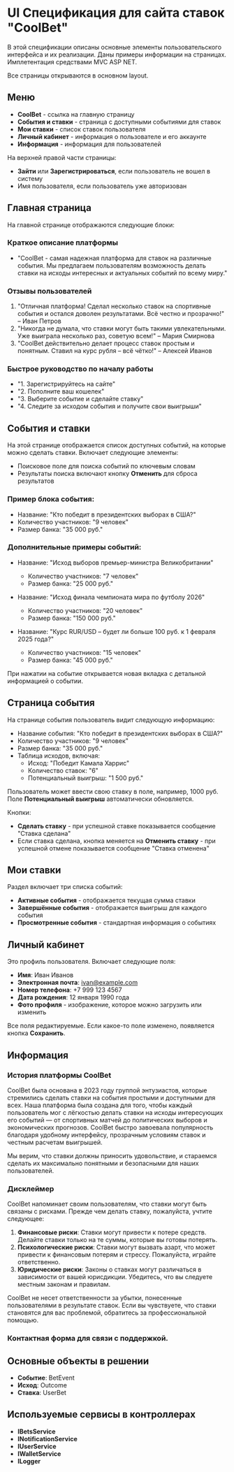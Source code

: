 
# UI Спецификация для сайта ставок "CoolBet"

В этой спецификации описаны основные элементы пользовательского интерфейса и их реализации. Даны примеры информации на страницах.   
Имплетентация средствами MVC ASP NET.

Все страницы открываются в основном layout.
## Меню
- **CoolBet** - ссылка на главную страницу
- **События и ставки** - страница с доступными событиями для ставок
- **Мои ставки** - список ставок пользователя
- **Личный кабинет** - информация о пользователе и его аккаунте
- **Информация** - информация для пользователей

На верхней правой части страницы:
- **Зайти** или **Зарегистрироваться**, если пользователь не вошел в систему
- Имя пользователя, если пользователь уже авторизован

## Главная страница
На главной странице отображаются следующие блоки:

### Краткое описание платформы
- "CoolBet - самая надежная платформа для ставок на различные события. Мы предлагаем пользователям возможность делать ставки на исходы интересных и актуальных событий по всему миру."

### Отзывы пользователей
1. "Отличная платформа! Сделал несколько ставок на спортивные события и остался доволен результатами. Всё честно и прозрачно!" – Иван Петров
2. "Никогда не думала, что ставки могут быть такими увлекательными. Уже выиграла несколько раз, советую всем!" – Мария Смирнова
3. "CoolBet действительно делает процесс ставок простым и понятным. Ставил на курс рубля – всё чётко!" – Алексей Иванов

### Быстрое руководство по началу работы
- "1. Зарегистрируйтесь на сайте"
- "2. Пополните ваш кошелек"
- "3. Выберите событие и сделайте ставку"
- "4. Следите за исходом события и получите свои выигрыши"

## События и ставки
На этой странице отображается список доступных событий, на которые можно сделать ставки. Включает следующие элементы:

- Поисковое поле для поиска событий по ключевым словам
- Результаты поиска включают кнопку **Отменить** для сброса результатов

### Пример блока события:
- Название: "Кто победит в президентских выборах в США?"
- Количество участников: "9 человек"
- Размер банка: "35 000 руб."

### Дополнительные примеры событий:
- Название: "Исход выборов премьер-министра Великобритании"
  - Количество участников: "7 человек"
  - Размер банка: "25 000 руб."

- Название: "Исход финала чемпионата мира по футболу 2026"
  - Количество участников: "20 человек"
  - Размер банка: "150 000 руб."

- Название: "Курс RUR/USD – будет ли больше 100 руб. к 1 февраля 2025 года?"
  - Количество участников: "15 человек"
  - Размер банка: "45 000 руб."

При нажатии на событие открывается новая вкладка с детальной информацией о событии.

## Страница события
На странице события пользователь видит следующую информацию:

- Название события: "Кто победит в президентских выборах в США?"
- Количество участников: "9 человек"
- Размер банка: "35 000 руб."
- Таблица исходов, включая:
    - Исход: "Победит Камала Харрис"
    - Количество ставок: "6"
    - Потенциальный выигрыш: "1 500 руб."

Пользователь может ввести свою ставку в поле, например, 1000 руб. Поле **Потенциальный выигрыш** автоматически обновляется.

Кнопки:
- **Сделать ставку** - при успешной ставке показывается сообщение "Ставка сделана"
- Если ставка сделана, кнопка меняется на **Отменить ставку** - при успешной отмене показывается сообщение "Ставка отменена"

## Мои ставки
Раздел включает три списка событий:

- **Активные события** - отображается текущая сумма ставки
- **Завершённые события** - отображается выигрыш для каждого события
- **Просмотренные события** - стандартная информация о событиях

## Личный кабинет
Это профиль пользователя. Включает следующие поля:

- **Имя**: Иван Иванов
- **Электронная почта**: ivan@example.com
- **Номер телефона**: +7 999 123 4567
- **Дата рождения**: 12 января 1990 года
- **Фото профиля** - изображение, которое можно загрузить или изменить

Все поля редактируемые. Если какое-то поле изменено, появляется кнопка **Сохранить**.

## Информация

### История платформы CoolBet
CoolBet была основана в 2023 году группой энтузиастов, которые стремились сделать ставки на события простыми и доступными для всех. Наша платформа была создана для того, чтобы каждый пользователь мог с лёгкостью делать ставки на исходы интересующих его событий — от спортивных матчей до политических выборов и экономических прогнозов. CoolBet быстро завоевала популярность благодаря удобному интерфейсу, прозрачным условиям ставок и честным расчетам выигрышей.

Мы верим, что ставки должны приносить удовольствие, и стараемся сделать их максимально понятными и безопасными для наших пользователей.

### Дисклеймер
CoolBet напоминает своим пользователям, что ставки могут быть связаны с рисками. Прежде чем делать ставку, пожалуйста, учтите следующее:

1. **Финансовые риски**: Ставки могут привести к потере средств. Делайте ставки только на те суммы, которые вы готовы потерять.
2. **Психологические риски**: Ставки могут вызвать азарт, что может привести к финансовым потерям и стрессу. Пожалуйста, играйте ответственно.
3. **Юридические риски**: Законы о ставках могут различаться в зависимости от вашей юрисдикции. Убедитесь, что вы следуете местным законам и правилам.

CoolBet не несет ответственности за убытки, понесенные пользователями в результате ставок. Если вы чувствуете, что ставки становятся для вас проблемой, обратитесь за профессиональной помощью.

### Контактная форма для связи с поддержкой.

## Основные объекты в решении
- **Событие**: BetEvent
- **Исход**: Outcome
- **Ставка**: UserBet

## Используемые сервисы в контроллерах
- **IBetsService**
- **INotificationService**
- **IUserService**
- **IWalletService**
- **ILogger**
